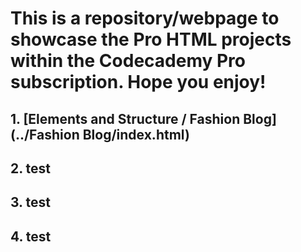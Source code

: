 # This is a repository/webpage to showcase the Pro HTML projects within the Codecademy Pro subscription. Hope you enjoy!

## 1. [Elements and Structure / Fashion Blog](../Fashion Blog/index.html)

## 2. test

## 3. test

## 4. test
